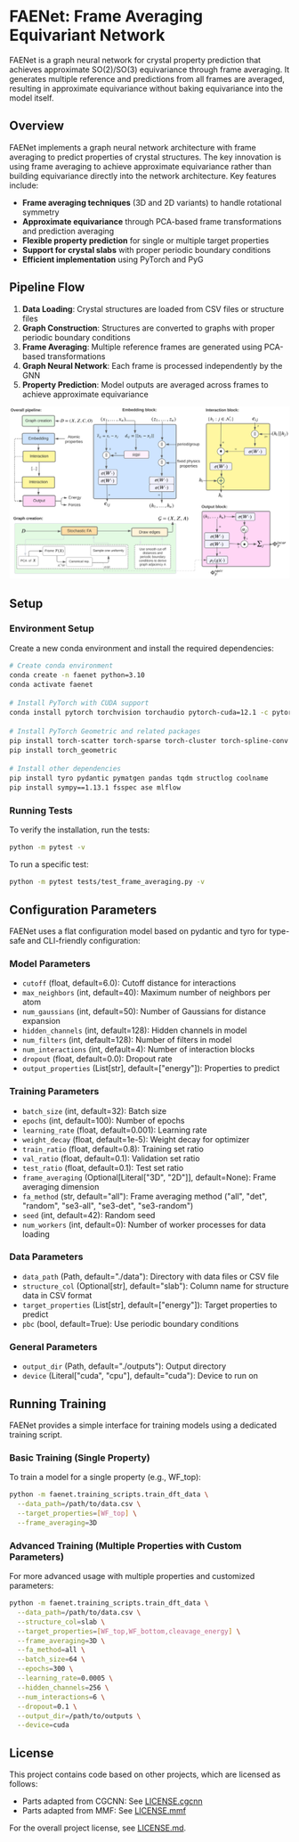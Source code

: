 # FAENet: Frame Averaging Equivariant Network

FAENet is a graph neural network for crystal property prediction that achieves approximate SO(2)/SO(3) equivariance through frame averaging. It generates multiple reference and predictions from all frames are averaged, resulting in approximate equivariance without baking equivariance into the model itself.

## Overview

FAENet implements a graph neural network architecture with frame averaging to predict properties of crystal structures. The key innovation is using frame averaging to achieve approximate equivariance rather than building equivariance directly into the network architecture. Key features include:

- **Frame averaging techniques** (3D and 2D variants) to handle rotational symmetry
- **Approximate equivariance** through PCA-based frame transformations and prediction averaging
- **Flexible property prediction** for single or multiple target properties
- **Support for crystal slabs** with proper periodic boundary conditions
- **Efficient implementation** using PyTorch and PyG

## Pipeline Flow

1. **Data Loading**: Crystal structures are loaded from CSV files or structure files
2. **Graph Construction**: Structures are converted to graphs with proper periodic boundary conditions
3. **Frame Averaging**: Multiple reference frames are generated using PCA-based transformations
4. **Graph Neural Network**: Each frame is processed independently by the GNN
5. **Property Prediction**: Model outputs are averaged across frames to achieve approximate equivariance

![Pipeline Overview](FAENET/assets/pipeline.png)

## Setup

### Environment Setup

Create a new conda environment and install the required dependencies:

```bash
# Create conda environment
conda create -n faenet python=3.10
conda activate faenet

# Install PyTorch with CUDA support
conda install pytorch torchvision torchaudio pytorch-cuda=12.1 -c pytorch -c nvidia

# Install PyTorch Geometric and related packages
pip install torch-scatter torch-sparse torch-cluster torch-spline-conv -f https://data.pyg.org/whl/torch-2.5.1+cu121.html
pip install torch_geometric

# Install other dependencies
pip install tyro pydantic pymatgen pandas tqdm structlog coolname
pip install sympy==1.13.1 fsspec ase mlflow
```

### Running Tests

To verify the installation, run the tests:

```bash
python -m pytest -v
```

To run a specific test:

```bash
python -m pytest tests/test_frame_averaging.py -v
```

## Configuration Parameters

FAENet uses a flat configuration model based on pydantic and tyro for type-safe and CLI-friendly configuration:

### Model Parameters

- `cutoff` (float, default=6.0): Cutoff distance for interactions
- `max_neighbors` (int, default=40): Maximum number of neighbors per atom
- `num_gaussians` (int, default=50): Number of Gaussians for distance expansion
- `hidden_channels` (int, default=128): Hidden channels in model
- `num_filters` (int, default=128): Number of filters in model
- `num_interactions` (int, default=4): Number of interaction blocks
- `dropout` (float, default=0.0): Dropout rate
- `output_properties` (List[str], default=["energy"]): Properties to predict

### Training Parameters

- `batch_size` (int, default=32): Batch size
- `epochs` (int, default=100): Number of epochs
- `learning_rate` (float, default=0.001): Learning rate
- `weight_decay` (float, default=1e-5): Weight decay for optimizer
- `train_ratio` (float, default=0.8): Training set ratio
- `val_ratio` (float, default=0.1): Validation set ratio 
- `test_ratio` (float, default=0.1): Test set ratio
- `frame_averaging` (Optional[Literal["3D", "2D"]], default=None): Frame averaging dimension
- `fa_method` (str, default="all"): Frame averaging method ("all", "det", "random", "se3-all", "se3-det", "se3-random")
- `seed` (int, default=42): Random seed
- `num_workers` (int, default=0): Number of worker processes for data loading

### Data Parameters

- `data_path` (Path, default="./data"): Directory with data files or CSV file
- `structure_col` (Optional[str], default="slab"): Column name for structure data in CSV format
- `target_properties` (List[str], default=["energy"]): Target properties to predict
- `pbc` (bool, default=True): Use periodic boundary conditions

### General Parameters

- `output_dir` (Path, default="./outputs"): Output directory
- `device` (Literal["cuda", "cpu"], default="cuda"): Device to run on

## Running Training

FAENet provides a simple interface for training models using a dedicated training script.

### Basic Training (Single Property)

To train a model for a single property (e.g., WF_top):

```bash
python -m faenet.training_scripts.train_dft_data \
  --data_path=/path/to/data.csv \
  --target_properties=[WF_top] \
  --frame_averaging=3D
```

### Advanced Training (Multiple Properties with Custom Parameters)

For more advanced usage with multiple properties and customized parameters:

```bash
python -m faenet.training_scripts.train_dft_data \
  --data_path=/path/to/data.csv \
  --structure_col=slab \
  --target_properties=[WF_top,WF_bottom,cleavage_energy] \
  --frame_averaging=3D \
  --fa_method=all \
  --batch_size=64 \
  --epochs=300 \
  --learning_rate=0.0005 \
  --hidden_channels=256 \
  --num_interactions=6 \
  --dropout=0.1 \
  --output_dir=/path/to/outputs \
  --device=cuda
```

## License

This project contains code based on other projects, which are licensed as follows:
- Parts adapted from CGCNN: See [LICENSE.cgcnn](FAENET/licenses/LICENSE.cgcnn)
- Parts adapted from MMF: See [LICENSE.mmf](FAENET/licenses/LICENSE.mmf)

For the overall project license, see [LICENSE.md](LICENSE.md).